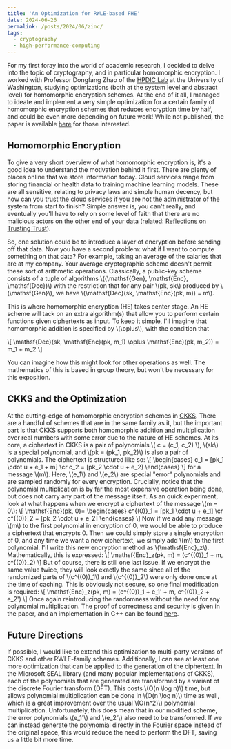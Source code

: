 ```yaml
---
title: 'An Optimization for RWLE-based FHE'
date: 2024-06-26
permalink: /posts/2024/06/zinc/
tags:
  - cryptography
  - high-performance-computing
---
```


For my first foray into the world of academic research, I decided to delve into the topic of cryptography, and in particular homomorphic encryption. I worked with Professor Dongfang Zhao of the [HPDIC Lab](https://hpdic.github.io/) at the University of Washington, studying optimizations (both at the system level and abstract level) for homomorphic encryption schemes. At the end of it all, I managed to ideate and implement a very simple optimization for a certain family of homomorphic encryption schemes that reduces encryption time by half, and could be even more depending on future work! While not published, the paper is available [here](https://arxiv.org/abs/2408.07304) for those interested.

## Homomorphic Encryption

To give a very short overview of what homomorphic encryption is, it's a good idea to understand the motivation behind it first. There are plenty of places online that we store information today. Cloud services range from storing financial or health data to training machine learning models. These are all sensitive, relating to privacy laws and simple human decency, but how can you trust the cloud services if you are not the administrator of the system from start to finish? Simple answer is, you can't really, and eventually you'll have to rely on some level of faith that there are no malicious actors on the other end of your data (related: [Reflections on Trusting Trust](https://www.cs.cmu.edu/~rdriley/487/papers/Thompson_1984_ReflectionsonTrustingTrust.pdf)). 

So, one solution could be to introduce a layer of encryption before sending off that data. Now you have a second problem: what if I want to compute something on that data? For example, taking an average of the salaries that are at my company. Your average cryptographic scheme doesn't permit these sort of arithmetic operations. Classically, a public-key scheme consists of a tuple of algorithms \\((\mathsf{Gen}, \mathsf{Enc}, \mathsf{Dec})\\) with the restriction that for any pair \\(pk, sk\\) produced by \\(\mathsf{Gen}\\), we have \\(\mathsf{Dec}(sk, \mathsf{Enc}(pk, m)) = m\\).

This is where homomorphic encryption (HE) takes center stage. An HE scheme will tack on an extra algorithm(s) that allow you to perform certain functions given ciphertexts as input. To keep it simple, I'll imagine that homomorphic addition is specified by \\(\oplus\\), with the condition that 

\\[ \mathsf{Dec}(sk, \mathsf{Enc}(pk, m_1) \oplus \mathsf{Enc}(pk, m_2)) = m_1 + m_2 \\]

You can imagine how this might look for other operations as well. The mathematics of this is based in group theory, but won't be necessary for this exposition.

## CKKS and the Optimization

At the cutting-edge of homomorphic encryption schemes in [CKKS](https://eprint.iacr.org/2016/421.pdf). There are a handful of schemes that are in the same family as it, but the important part is that CKKS supports both homomorphic addition and multiplication over real numbers with some error due to the nature of HE schemes. At its core, a ciphertext in CKKS is a pair of polynomials \\( c = (c_1, c_2) \\), \\(sk\\) is a special polynomial, and \\(pk = (pk_1, pk_2)\\) is also a pair of polynomials. The ciphertext is structured like so:
\\[
\begin{cases}
    c_1 = [pk_1 \cdot u + e_1 + m] \cr
    c_2 = [pk_2 \cdot u + e_2]
\end{cases}
\\]
for a message \\(m\\). Here, \\(e_1\\) and \\(e_2\\) are special "error" polynomials and are sampled randomly for every encryption. Crucially, notice that the polynomial multiplication is by far the most expensive operation being done, but does not carry any part of the message itself. As an quick experiment, look at what happens when we encrypt a ciphertext of the message \\(m = 0\\):
\\[
\mathsf{Enc}(pk, 0)= \begin{cases}
    c^{(0)}_1 = [pk_1 \cdot u + e_1] \cr
    c^{(0)}_2 = [pk_2 \cdot u + e_2]
\end{cases}
\\]
Now if we add any message \\(m\\) to the first polynomial in encryption of 0, we would be able to produce a ciphertext that encrypts 0. Then we could simply store a single encryption of 0, and any time we want a new ciphertext, we simply add \\(m\\) to the first polynomial. I'll write this new encryption method as \\(\mathsf{Enc}_z\\). Mathematically, this is expressed:
\\[ \mathsf{Enc}_z(pk, m) = (c^{(0)}_1 + m, c^{(0)}_2) \\]
But of course, there is still one last issue. If we encrypt the same value twice, they will look exactly the same since all of the randomized parts of \\(c^{(0)}_1\\) and \\(c^{(0)}_2\\) were only done once at the time of caching. This is obviously not secure, so one final modification is required:
\\[ \mathsf{Enc}_z(pk, m) = (c^{(0)}_1 + e_1' + m, c^{(0)}_2 + e_2') \\]
Once again reintroducing the randomness without the need for any polynomial multiplication. The proof of correctness and security is given in the paper, and an implementation in C++ can be found [here](https://github.com/jly02/RacheAL).

## Future Directions

If possible, I would like to extend this optimization to multi-party versions of CKKS and other RWLE-family schemes. Additionally, I can see at least one more optimization that can be applied to the generation of the ciphertext. In the Microsoft SEAL library (and many popular implementations of CKKS), each of the polynomials that are generated are transformed by a variant of the discrete Fourier transform (DFT). This costs \\(O(n \log n)\\) time, but allows polynomial multiplication can be done in \\(O(n \log n)\\) time as well, which is a great improvement over the usual \\(O(n^2)\\) polynomial multiplication. Unfortunately, this does mean that in our modified scheme, the error polynomials \\(e_1'\\) and \\(e_2'\\) also need to be transformed. If we can instead generate the polynomial directly in the Fourier space instead of the original space, this would reduce the need to perform the DFT, saving us a little bit more time.